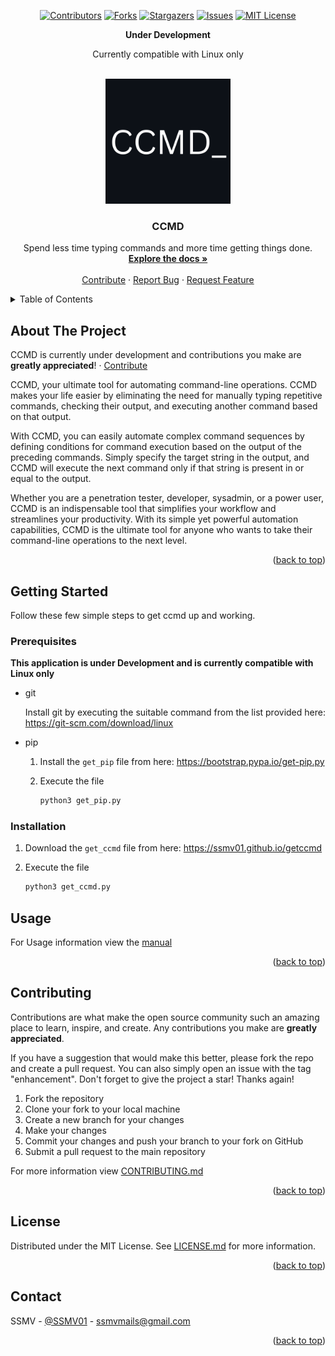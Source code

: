 <a name="readme-top"></a>



<!-- PROJECT SHIELDS -->
<div align="center">

  [![Contributors][contributors-shield]][contributors-url]
  [![Forks][forks-shield]][forks-url]
  [![Stargazers][stars-shield]][stars-url]
  [![Issues][issues-shield]][issues-url]
  [![MIT License][license-shield]][license-url]

</div>


<div align="center">
  <strong>Under Development</strong>

  Currently compatible with Linux only
</div>



<!-- PROJECT LOGO -->
<br />
<div align="center">
  <a href="https://github.com/ssmv01/ccmd">
    <img src="CCMD Logo.png" alt="Logo" width="" height="200">
  </a>

<h3 align="center">CCMD</h3>
  <p align="center">
    Spend less time typing commands and more time getting things done.
    <br />
    <a href="https://github.com/ssmv01/ccmd/tree/main/manual"><strong>Explore the docs »</strong></a>
    <br />
    <br />
    <a href="https://github.com/ssmv01/ccmd#contributing">Contribute</a>
    ·
    <a href="https://github.com/ssmv01/ccmd/issues">Report Bug</a>
    ·
    <a href="https://github.com/ssmv01/ccmd/issues">Request Feature</a>
  </p>
</div>



<!-- TABLE OF CONTENTS -->
<details>
  <summary>Table of Contents</summary>
  <ol>
    <li>
      <a href="https://github.com/ssmv01/ccmd#about-the-project">About The Project</a>
    </li>
    <li>
      <a href="https://github.com/ssmv01/ccmd#getting-started">Getting Started</a>
      <ul>
        <li><a href="https://github.com/ssmv01/ccmd#prerequisites">Prerequisites</a></li>
        <li><a href="https://github.com/ssmv01/ccmd#installation">Installation</a></li>
      </ul>
    </li>
    <li><a href="https://github.com/ssmv01/ccmd#usage">Usage</a></li>
    <li><a href="https://github.com/ssmv01/ccmd#contributing">Contributing</a></li>
    <li><a href="https://github.com/ssmv01/ccmd#license">License</a></li>
    <li><a href="https://github.com/ssmv01/ccmd#contact">Contact</a></li>
  </ol>
</details>



<!-- ABOUT THE PROJECT -->
## About The Project

<!-- [![Product Name Screen Shot][product-screenshot]](https://ssmv01.github.io/getccmd) -->

CCMD is currently under development and contributions you make are **greatly appreciated**! · <a href="https://github.com/ssmv01/ccmd#contributing">Contribute</a>

CCMD, your ultimate tool for automating command-line operations. CCMD makes your life easier by eliminating the need for manually typing repetitive 
commands, checking their output, and executing another command based on that output.

With CCMD, you can easily automate complex command sequences by defining conditions for command execution based on the output of the preceding commands. 
Simply specify the target string in the output, and CCMD will execute the next command only if that string is present in or equal to the output.

Whether you are a penetration tester, developer, sysadmin, or a power user, CCMD is an indispensable tool that simplifies your workflow and streamlines 
your productivity. With its simple yet powerful automation capabilities, CCMD is the ultimate tool for anyone who wants to take their command-line 
operations to the next level.

<p align="right">(<a href="#readme-top">back to top</a>)</p>



<!-- ### Built With

* [![Python][Python.org]][Python-url]

<p align="right">(<a href="#readme-top">back to top</a>)</p> -->



<!-- GETTING STARTED -->
## Getting Started

Follow these few simple steps to get ccmd up and working.

### Prerequisites

<strong>This application is under Development and is currently compatible with Linux only</strong>

* git

  Install git by executing the suitable command from the list provided here: https://git-scm.com/download/linux
* pip

  1. Install the `get_pip` file from here: https://bootstrap.pypa.io/get-pip.py

  2. Execute the file
      ```sh
      python3 get_pip.py
      ```

### Installation

1. Download the `get_ccmd` file from here: https://ssmv01.github.io/getccmd

2. Execute the file
   ```sh
   python3 get_ccmd.py
   ```



<!-- USAGE EXAMPLES -->
## Usage

For Usage information view the [manual](https://github.com/ssmv01/ccmd/tree/main/manual)

<p align="right">(<a href="#readme-top">back to top</a>)</p>



<!-- CONTRIBUTING -->
## Contributing

Contributions are what make the open source community such an amazing place to learn, inspire, and create. Any contributions you make are **greatly appreciated**.

If you have a suggestion that would make this better, please fork the repo and create a pull request. You can also simply open an issue with the tag "enhancement".
Don't forget to give the project a star! Thanks again!

1. Fork the repository
2. Clone your fork to your local machine
3. Create a new branch for your changes
4. Make your changes
5. Commit your changes and push your branch to your fork on GitHub
6. Submit a pull request to the main repository

For more information view [CONTRIBUTING.md](https://github.com/ssmv01/ccmd/blob/main/CONTRIBUTING.md)

<p align="right">(<a href="#readme-top">back to top</a>)</p>



<!-- LICENSE -->
## License

Distributed under the MIT License. See [LICENSE.md](https://github.com/ssmv01/ccmd/blob/main/LICENSE.md) for more information.

<p align="right">(<a href="#readme-top">back to top</a>)</p>



<!-- CONTACT -->
## Contact

SSMV - [@SSMV01](https://twitter.com/@SSMV01) - ssmvmails@gmail.com

<p align="right">(<a href="#readme-top">back to top</a>)</p>



<!-- MARKDOWN LINKS & IMAGES -->
<!-- https://www.markdownguide.org/basic-syntax/#reference-style-links -->
[contributors-shield]: https://img.shields.io/github/contributors/ssmv01/ccmd.svg?style=for-the-badge
[contributors-url]: https://github.com/ssmv01/ccmd/graphs/contributors
[forks-shield]: https://img.shields.io/github/forks/ssmv01/ccmd.svg?style=for-the-badge
[forks-url]: https://github.com/ssmv01/ccmd/network/members
[stars-shield]: https://img.shields.io/github/stars/ssmv01/ccmd.svg?style=for-the-badge
[stars-url]: https://github.com/ssmv01/ccmd/stargazers
[issues-shield]: https://img.shields.io/github/issues/ssmv01/ccmd.svg?style=for-the-badge
[issues-url]: https://github.com/ssmv01/ccmd/issues
[license-shield]: https://img.shields.io/github/license/ssmv01/ccmd.svg?style=for-the-badge
[license-url]: https://github.com/ssmv01/ccmd/blob/master/LICENSE.txt
